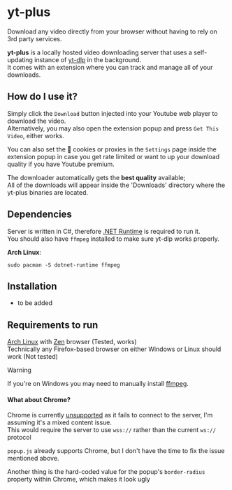 # yt-plus

Download any video directly from your browser without having to rely on 3rd party services.

**yt-plus** is a locally hosted video downloading server that uses a self-updating instance of [yt-dlp](https://github.com/yt-dlp/yt-dlp/) in the background.  
It comes with an extension where you can track and manage all of your downloads.

## How do I use it?
Simply click the `Download` button injected into your Youtube web player to download the video.  
Alternatively, you may also open the extension popup and press `Get This Video`, either works.

You can also set the 🍪 cookies or proxies in the `Settings` page inside the extension popup in case you get rate limited or want to up your download quality if you have Youtube premium.

The downloader automatically gets the **best quality** available;  
All of the downloads will appear inside the 'Downloads' directory where the yt-plus binaries are located.

## Dependencies
Server is written in C#, therefore [.NET Runtime](https://dotnet.microsoft.com/en-us/download) is required to run it.  
You should also have `ffmpeg` installed to make sure yt-dlp works properly.

**Arch Linux**:  
```
sudo pacman -S dotnet-runtime ffmpeg
```

## Installation
- to be added

## Requirements to run
[Arch Linux](https://archlinux.org/) with [Zen](https://flathub.org/en/apps/app.zen_browser.zen) browser (Tested, works)  
Technically any Firefox-based browser on either Windows or Linux should work (Not tested)

> [!WARNING]
> If you're on Windows you may need to manually install [ffmpeg](https://github.com/yt-dlp/FFmpeg-Builds).

#### What about Chrome?
Chrome is currently <ins>unsupported</ins> as it fails to connect to the server, I'm assuming it's a mixed content issue.  
This would require the server to use `wss://` rather than the current `ws://` protocol

`popup.js` already supports Chrome, but I don't have the time to fix the issue mentioned above.

Another thing is the hard-coded value for the popup's `border-radius` property within Chrome, which makes it look ugly
